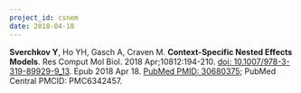 ```yaml
---
project_id: csnem
date: 2018-04-18
---
```


**Sverchkov Y**, Ho YH, Gasch A, Craven M. **Context-Specific Nested Effects Models**. Res Comput Mol Biol. 2018 Apr;10812:194-210. [doi: 10.1007/978-3-319-89929-9_13](https://doi.org/10.1007/978-3-319-89929-9_13). Epub 2018 Apr 18. [PubMed PMID: 30680375](https://www.ncbi.nlm.nih.gov/pubmed/30680375/); PubMed Central PMCID: PMC6342457.